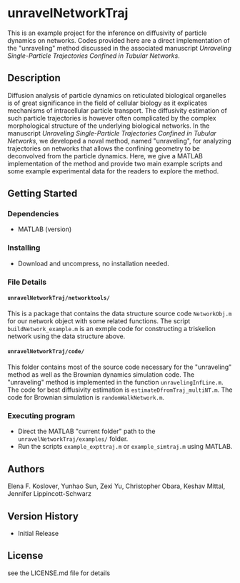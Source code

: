# unravelNetworkTraj
This is an example project for the inference on diffusivity of particle dynamics on networks. Codes provided here are a direct implementation of the "unraveling" method discussed in the associated manuscript *Unraveling Single-Particle Trajectories Confined in Tubular Networks*. 
## Description
Diffusion analysis of particle dynamics on reticulated biological organelles is of great significance in the field of cellular biology as it explicates mechanisms of intracellular particle transport. The diffusivity estimation of such particle trajectories is however often complicated by the complex morphological structure of the underlying biological networks. In the manuscript *Unraveling Single-Particle Trajectories Confined in Tubular Networks*, we developed a noval method, named "unraveling", for analyzing trajectories on  networks that allows the confining geometry to be deconvolved from the particle dynamics. Here, we give a MATLAB implementation of the method and provide two main example scripts and some example experimental data for the readers to explore the method.
## Getting Started

### Dependencies

* MATLAB (version)

### Installing

* Download and uncompress, no installation needed.

### File Details

#### ```unravelNetworkTraj/networktools/```

This is a package that contains the data structure source code ```NetworkObj.m``` for our network object with some related functions. The script ```buildNetwork_example.m``` is an exmple code for constructing a triskelion network using the data structure above.

#### ```unravelNetworkTraj/code/```

This folder contains most of the source code necessary for the "unraveling" method as well as the Brownian dynamics simulation code. The "unraveling" method is implemented in the function ```unravelingInfLine.m```. The code for best diffusivity estimation is ```estimateDfromTraj_multiNT.m```. The code for Brownian simulation is ```randomWalkNetwork.m```.

### Executing program

* Direct the MATLAB "current folder" path to the ```unravelNetworkTraj/examples/``` folder.
* Run the scripts ```example_expttraj.m``` or ```example_simtraj.m``` using MATLAB.

## Authors

Elena F. Koslover, Yunhao Sun, Zexi Yu, Christopher Obara, Keshav Mittal, Jennifer Lippincott-Schwarz

## Version History

* Initial Release

## License

see the LICENSE.md file for details
